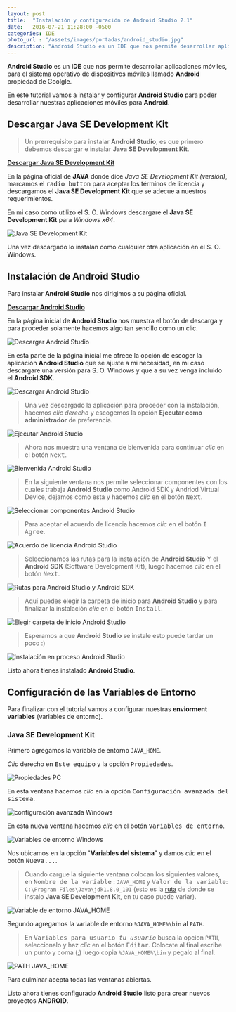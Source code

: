 ```yaml
---
layout: post
title:  "Instalación y configuración de Android Studio 2.1"
date:   2016-07-21 11:28:00 -0500
categories: IDE
photo_url : "/assets/images/portadas/android_studio.jpg"
description: "Android Studio es un IDE que nos permite desarrollar aplicaciones móviles, para el sistema operativo de dispositivos móviles llamado Android"
---
```

**Android Studio** es un **IDE** que nos permite desarrollar aplicaciones móviles, para el sistema operativo de dispositivos móviles llamado **Android**  propiedad de Goolgle.

En este tutorial vamos a instalar y configurar **Android Studio** para poder desarrollar nuestras aplicaciones móviles para **Android**.

## Descargar Java SE Development Kit

> Un prerrequisito para instalar **Android Studio**, es que primero debemos descargar e instalar **Java SE Development Kit**.

<a class="btn btn-link" href="http://www.oracle.com/technetwork/java/javase/downloads/jdk8-downloads-2133151.html" target="_blank"><strong>Descargar Java SE Development Kit</strong></a>

En la página oficial de **JAVA** donde dice <em>Java SE Development Kit (versión)</em>, marcamos el <kbd>radio button</kbd> para aceptar los términos de licencia y descargamos el **Java SE Development Kit** que se adecue a nuestros requerimientos.

En mi caso como utilizo el S. O. Windows descargare el **Java SE Development Kit** para <em>Windows x64</em>.

![Java SE Development Kit](/assets/images/posts/android_studio/java_se_development_kit.png)

Una vez descargado lo instalan como cualquier otra aplicación en el S. O. Windows.

## Instalación de Android Studio

Para instalar **Android Studio** nos dirigimos a su página oficial.

<a class="btn btn-link" href="https://developer.android.com/studio/index.html" target="_blank"><strong>Descargar Android Studio</strong></a>

En la página inicial de **Android Studio** nos muestra el botón de descarga y para proceder solamente hacemos algo tan sencillo como un clic.

![Descargar Android Studio](/assets/images/posts/android_studio/descargar_android_studio.png)

En esta parte de la página inicial me ofrece la opción de escoger la aplicación **Android Studio** que se ajuste a mi necesidad, en mi caso descargare una versión para S. O. Windows y que a su vez venga incluido el **Android SDK**.

![Descargar Android Studio](/assets/images/posts/android_studio/elegir_descarga_android_studio.png)

> Una vez descargado la aplicación para proceder con la instalación, hacemos <em>clic derecho</em> y escogemos la opción **Ejecutar como administrador** de preferencia.

![Ejecutar Android Studio](/assets/images/posts/android_studio/ejecutar_android_studio.png)

> Ahora nos muestra una ventana de bienvenida para continuar <em>clic</em> en el botón <kbd>Next</kbd>.

![Bienvenida Android Studio](/assets/images/posts/android_studio/bienvenida_android_studio.png)

> En la siguiente ventana nos permite seleccionar componentes con los cuales trabaja **Android Studio** como Android SDK y Andriod Virtual Device, dejamos como esta y hacemos <em>clic</em>  en el botón <kbd>Next</kbd>.

![Seleccionar componentes Android Studio](/assets/images/posts/android_studio/seleccionar_componentes_android_studio.png)

> Para aceptar el acuerdo de licencia hacemos <em>clic</em> en el botón <kbd>I Agree</kbd>.

![Acuerdo de licencia Android Studio](/assets/images/posts/android_studio/licencia_android_studio.png)

> Seleccionamos las rutas para la instalación de **Android Studio** Y el **Android SDK** (Software Development Kit), luego hacemos <em>clic</em> en el botón <kbd>Next</kbd>.

![Rutas para  Android Studio y Android SDK](/assets/images/posts/android_studio/rutas_android_studio.png)

> Aquí puedes elegir la carpeta de inicio para **Android Studio** y para finalizar la instalación <em>clic</em> en el botón <kbd>Install</kbd>.

![Elegir carpeta de inicio Android Studio](/assets/images/posts/android_studio/elegir_carpeta_inicio_android_studio.png)

> Esperamos a que **Android Studio** se instale esto puede tardar un poco :)

![Instalación en proceso Android Studio](/assets/images/posts/android_studio/instalacion_en_proceso_android_studio.png)

Listo ahora tienes instalado **Android Studio**.

## Configuración de las Variables de Entorno

Para finalizar con el tutorial vamos a configurar nuestras **enviorment variables** (variables de entorno).

### Java SE Development Kit

Primero agregamos la variable de entorno `JAVA_HOME`.

<em>Clic</em> derecho en <kbd>Este equipo</kbd> y la opción <kbd>Propiedades</kbd>.

![Propiedades PC](/assets/images/posts/android_studio/propiedades_pc.png)

En esta ventana hacemos <em>clic</em> en la opción <kbd>Configuración avanzada del sistema</kbd>.

![configuración avanzada Windows](/assets/images/posts/android_studio/configuracion_avanzada_sistema.png)

En esta nueva ventana hacemos <em>clic</em> en el botón <kbd>Variables de entorno</kbd>.

![Variables de entorno Windows](/assets/images/posts/android_studio/boton_variables_entorno.png)

Nos ubicamos en la opción "<strong>Variables del sistema</strong>" y damos <em>clic</em> en el botón <kbd>Nueva...</kbd>.

> Cuando cargue la siguiente ventana colocan los siguientes valores, en <kbd>Nombre de la variable</kbd> : `JAVA_HOME` y <kbd>Valor de la variable</kbd>: `C:\Program Files\Java\jdk1.8.0_101` (esto es la <a href="/assets/images/posts/android_studio/ruta_instalacion_jdk.png" target="_blank">ruta</a> de donde se instalo **Java SE Development Kit**, en tu caso puede variar).

![Variable de entorno JAVA_HOME](/assets/images/posts/android_studio/variable_entorno_java_home.png)

Segundo agregamos la variable de entorno `%JAVA_HOME%\bin` al `PATH`.

> En <kbd>Variables para usuario <em>tu usuario</em></kbd> busca la opcion `PATH`, seleccionalo y haz <em>clic</em> en el botón <kbd>Editar</kbd>. Colocate al final escribe un punto y coma (;) luego copia `%JAVA_HOME%\bin` y pegalo al final.

![PATH JAVA_HOME](/assets/images/posts/android_studio/path_java_home.png)

Para culminar acepta todas las ventanas abiertas.

Listo ahora tienes configurado **Android Studio** listo para crear nuevos proyectos **ANDROID**.
